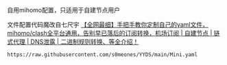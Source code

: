 自用mihomo配置，只适用于自建节点用户

文件配置代码魔改自七尺宇
[【全网最细】手把手教你定制自己的yaml文件，mihomo/clash全平台通用，告别早已落后的订阅转换，机场订阅 | 自建节点 | 链式代理 | DNS泄露 | 二进制规则转换、等全介绍！](https://youtu.be/eUqf3lOhFSw?si=9WS75vFZpIZE8RXp)

```
https://raw.githubusercontent.com/s0meones/YYDS/main/Mini.yaml
```
